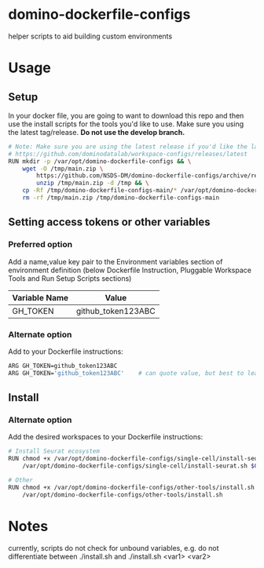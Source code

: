 # domino-dockerfile-configs
helper scripts to aid building custom environments

# Usage

## Setup

In your docker file, you are going to want to download this repo and then use the install scripts for the tools you'd like to use.
Make sure you using the latest tag/release. **Do not use the develop branch.**

```bash
# Note: Make sure you are using the latest release if you'd like the latest version of the workspaces
# https://github.com/dominodatalab/workspace-configs/releases/latest
RUN mkdir -p /var/opt/domino-dockerfile-configs && \
    wget -O /tmp/main.zip \
        https://github.com/NSDS-DM/domino-dockerfile-configs/archive/refs/heads/main.zip && \
        unzip /tmp/main.zip -d /tmp && \
    cp -Rf /tmp/domino-dockerfile-configs-main/* /var/opt/domino-dockerfile-configs && \
    rm -rf /tmp/main.zip /tmp/domino-dockerfile-configs-main
```


## Setting access tokens or other variables

### Preferred option
Add a name,value key pair to the Environment variables section of environment definition (below Dockerfile Instruction, Pluggable Workspace Tools and 
Run Setup Scripts sections)

| Variable Name | Value |
| --- | --- |
| GH_TOKEN | github_token123ABC |

### Alternate option

Add to your Dockerfile instructions:

```bash
ARG GH_TOKEN=github_token123ABC
ARG GH_TOKEN='github_token123ABC'    # can quote value, but best to leave unqouted for consistency to GUI key,value option (preferred)
```


## Install

### Alternate option

Add the desired workspaces to your Dockerfile instructions:

```bash
# Install Seurat ecosystem
RUN chmod +x /var/opt/domino-dockerfile-configs/single-cell/install-seurat.sh && \
    /var/opt/domino-dockerfile-configs/single-cell/install-seurat.sh $GH_TOKEN

# Other
RUN chmod +x /var/opt/domino-dockerfile-configs/other-tools/install.sh && \
    /var/opt/domino-dockerfile-configs/other-tools/install.sh
```

# Notes

currently, scripts do not check for unbound variables, e.g. do not differentiate between ./install.sh and ./install.sh \<var1\> \<var2\>
